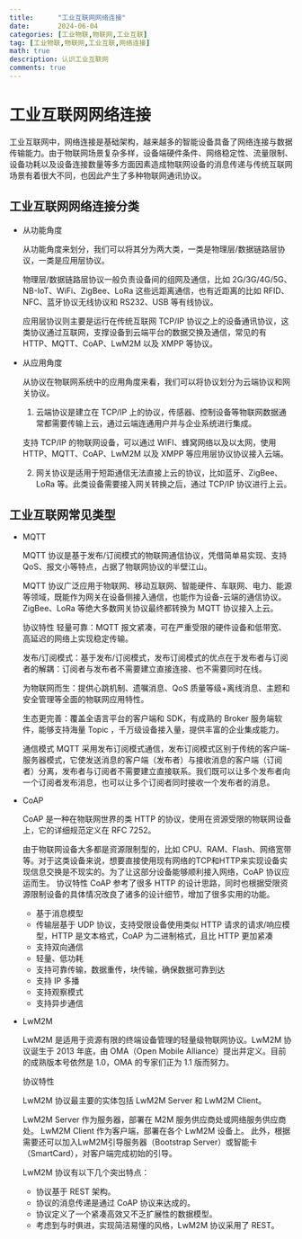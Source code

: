 ```yaml
---
title:      "工业互联网网络连接"
date:       2024-06-04
categories: [工业物联,物联网,工业互联]
tag: [工业物联,物联网,工业互联,网络连接]
math: true
description: 认识工业互联网
comments: true
---
```


# 工业互联网网络连接
工业互联网中，网络连接是基础架构，越来越多的智能设备具备了网络连接与数据传输能力。由于物联网场景复杂多样，设备端硬件条件、网络稳定性、流量限制、设备功耗以及设备连接数量等多方面因素造成物联网设备的消息传递与传统互联网场景有着很大不同，也因此产生了多种物联网通讯协议。
## 工业互联网网络连接分类
 - 从功能角度
  
   从功能角度来划分，我们可以将其分为两大类，一类是物理层/数据链路层协议，一类是应用层协议。

   物理层/数据链路层协议一般负责设备间的组网及通信，比如 2G/3G/4G/5G、NB-IoT、WiFi、ZigBee、LoRa 这些远距离通信，也有近距离的比如 RFID、NFC、蓝牙协议无线协议和 RS232、USB 等有线协议。

   应用层协议则主要是运行在传统互联网 TCP/IP 协议之上的设备通讯协议，这类协议通过互联网，支撑设备到云端平台的数据交换及通信，常见的有 HTTP、MQTT、CoAP、LwM2M 以及 XMPP 等协议。

 - 从应用角度
   
   从协议在物联网系统中的应用角度来看，我们可以将协议划分为云端协议和网关协议。

   1. 云端协议是建立在 TCP/IP 上的协议，传感器、控制设备等物联网数据通常都需要传输上云，通过云端连通用户并与企业系统进行集成。

   支持 TCP/IP 的物联网设备，可以通过 WIFI、蜂窝网络以及以太网，使用 HTTP、MQTT、CoAP、LwM2M 以及 XMPP 等应用层协议协议接入云端。

   2. 网关协议是适用于短距通信无法直接上云的协议，比如蓝牙、ZigBee、LoRa 等。此类设备需要接入网关转换之后，通过 TCP/IP 协议进行上云。

## 工业互联网常见类型
  - MQTT
    
    MQTT 协议是基于发布/订阅模式的物联网通信协议，凭借简单易实现、支持 QoS、报文小等特点，占据了物联网协议的半壁江山。

     MQTT 协议广泛应用于物联网、移动互联网、智能硬件、车联网、电力、能源等领域，既能作为网关在设备侧接入通信，也能作为设备-云端的通信协议。ZigBee、LoRa 等绝大多数网关协议最终都转换为 MQTT 协议接入上云。

    协议特性 
     轻量可靠：MQTT 报文紧凑，可在严重受限的硬件设备和低带宽、高延迟的网络上实现稳定传输。

     发布/订阅模式：基于发布/订阅模式，发布订阅模式的优点在于发布者与订阅者的解耦：订阅者与发布者不需要建立直接连接、也不需要同时在线。

     为物联网而生：提供心跳机制、遗嘱消息、QoS 质量等级+离线消息、主题和安全管理等全面的物联网应用特性。

     生态更完善：覆盖全语言平台的客户端和 SDK，有成熟的 Broker 服务端软件，能够支持海量 Topic ，千万级设备接入量，提供丰富的企业集成能力。
     
    通信模式
     MQTT 采用发布订阅模式通信，发布订阅模式区别于传统的客户端-服务器模式，它使发送消息的客户端（发布者）与接收消息的客户端（订阅者）分离，发布者与订阅者不需要建立直接联系。我们既可以让多个发布者向一个订阅者发布消息，也可以让多个订阅者同时接收一个发布者的消息。

  - CoAP
    
     CoAP 是一种在物联网世界的类 HTTP 的协议，使用在资源受限的物联网设备上，它的详细规范定义在 RFC 7252。

     由于物联网设备大多都是资源限制型的，比如 CPU、RAM、Flash、网络宽带等。对于这类设备来说，想要直接使用现有网络的TCP和HTTP来实现设备实现信息交换是不现实的。为了让这部分设备能够顺利接入网络，CoAP 协议应运而生。
    协议特性
    CoAP 参考了很多 HTTP 的设计思路，同时也根据受限资源限制设备的具体情况改良了诸多的设计细节，增加了很多实用的功能。

     - 基于消息模型
     - 传输层基于 UDP 协议，支持受限设备使用类似 HTTP 请求的请求/响应模型，HTTP 是文本格式，CoAP 为二进制格式，且比 HTTP 更加紧凑
     - 支持双向通信
     - 轻量、低功耗
     - 支持可靠传输，数据重传，块传输，确保数据可靠到达
     - 支持 IP 多播
     - 支持观察模式
     - 支持异步通信

  - LwM2M
  
    LwM2M 是适用于资源有限的终端设备管理的轻量级物联网协议。LwM2M 协议诞生于 2013 年底，由 OMA（Open Mobile Alliance）提出并定义。目前的成熟版本号依然是 1.0，OMA 的专家们正为 1.1 版而努力。

    协议特性

      LwM2M 协议最主要的实体包括 LwM2M Server 和 LwM2M Client。

      LwM2M Server 作为服务器，部署在 M2M 服务供应商处或网络服务供应商处。
      LwM2M Client 作为客户端，部署在各个 LwM2M 设备上。
      此外，根据需要还可以加入LwM2M引导服务器（Bootstrap Server）或智能卡（SmartCard），对客户端完成初始的引导。

    LwM2M 协议有以下几个突出特点：

    - 协议基于 REST 架构。
    - 协议的消息传递是通过 CoAP 协议来达成的。
    - 协议定义了一个紧凑高效又不乏扩展性的数据模型。
    - 考虑到与时俱进，实现简洁易懂的风格，LwM2M 协议采用了 REST。